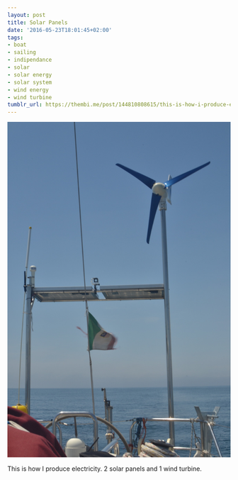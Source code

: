 ```yaml
---
layout: post
title: Solar Panels
date: '2016-05-23T18:01:45+02:00'
tags:
- boat
- sailing
- indipendance
- solar
- solar energy
- solar system
- wind energy
- wind turbine
tumblr_url: https://thembi.me/post/144810808615/this-is-how-i-produce-electricity-2-solar-panels
---
```

 ![](/files/tumblr_o7ku8tp3hg1tq106bo1_1280.jpg)  

This is how I produce electricity. 2 solar panels and 1 wind turbine.


